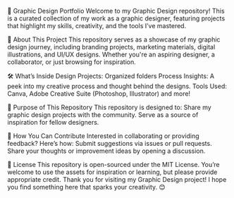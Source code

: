 🎨 Graphic Design Portfolio
Welcome to my Graphic Design repository! This is a curated collection of my work as a graphic designer, featuring projects that highlight my skills, creativity, and the tools I’ve mastered.

📖 About This Project
This repository serves as a showcase of my graphic design journey, including branding projects, marketing materials, digital illustrations, and UI/UX designs. Whether you're an aspiring designer, a collaborator, or just browsing for inspiration.

🛠️ What’s Inside
Design Projects: Organized folders 
Process Insights: A peek into my creative process and thought behind the designs.
Tools Used: Canva, Adobe Creative Suite (Photoshop, Illustrator) and more!


🎯 Purpose of This Repository
This repository is designed to:
Share my graphic design projects with the community.
Serve as a source of inspiration for fellow designers.

🤝 How You Can Contribute
Interested in collaborating or providing feedback? Here’s how:
Submit suggestions via issues or pull requests.
Share your thoughts or improvement ideas by opening a discussion.


📜 License
This repository is open-sourced under the MIT License. You’re welcome to use the assets for inspiration or learning, but please provide appropriate credit.
Thank you for visiting my Graphic Design project! I hope you find something here that sparks your creativity. 😊
